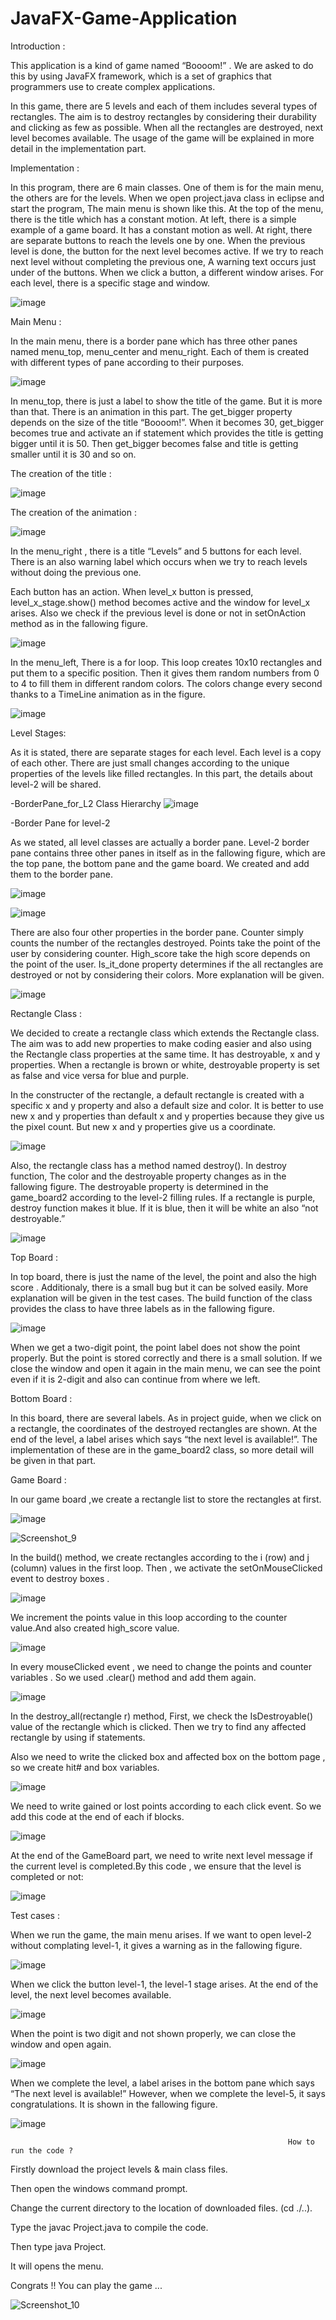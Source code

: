 # JavaFX-Game-Application

Introduction : 

This application is a kind of game named “Boooom!” . We are asked to do this by using JavaFX 
framework, which is a set of graphics that programmers use to create complex applications.

In this game, there are 5 levels and each of them includes several types of rectangles. The aim
is to destroy rectangles by considering their durability and clicking as few as possible. When all the
rectangles are destroyed, next level becomes available. The usage of the game will be explained in
more detail in the implementation part.


Implementation :

In this program, there are 6 main classes. One of them is for the main menu, the others are for the levels. When we open project.java class in eclipse and start the program, The main menu is shown like this. At the top of the menu, there is the title which has a constant motion. At left, there is a simple example of a game board. It has a constant motion as well. At right, there are separate buttons to reach the levels one by one. When the previous level is done, the button for the next level becomes active. If we try to reach next level without completing the previous one, A warning text occurs just under of the buttons. When we click a button, a different window arises. For each level, there is a specific stage and window.


![image](https://user-images.githubusercontent.com/105942580/197603219-badc3e58-af7d-4055-8874-8fb0a60ff16a.png)

Main Menu :

In the main menu, there is a border pane which has three other panes named menu_top, menu_center and menu_right. Each of them is created with different types of pane according to their purposes.

![image](https://user-images.githubusercontent.com/105942580/197603295-03858501-119e-4b30-a0fd-d0fca9bbf33f.png)

In menu_top, there is just a label to show the title of the game. But it is more than that. There is an animation in this part. The get_bigger property depends on the size of the title “Boooom!”.
When it becomes 30, get_bigger becomes true and activate an if statement which provides the title is getting bigger until it is 50. Then get_bigger becomes false and title is getting smaller until it is 30 and so on.

The creation of the title :

![image](https://user-images.githubusercontent.com/105942580/197603391-e202a92e-da8b-4e41-a1f7-7a9e15dea809.png)


The creation of the animation : 

![image](https://user-images.githubusercontent.com/105942580/197603434-63eb7104-4e8c-494b-9013-eeaabb4b0c4e.png)

In the menu_right , there is a title “Levels” and 5 buttons for each level. There is an also warning label which occurs when we try to reach levels without doing the previous one.

Each button has an action. When level_x button is pressed, level_x_stage.show() method becomes active and the window for level_x arises. Also we check if the previous level is done or not in setOnAction method as in the fallowing figure.

![image](https://user-images.githubusercontent.com/105942580/197603509-9ed388d5-e022-4070-aeb8-50b7d7e9c30c.png)


In the menu_left, There is a for loop. This loop creates 10x10 rectangles and put them to a specific position. Then it gives them random numbers from 0 to 4 to fill them in different random colors. The colors change every second thanks to a TimeLine animation as in the figure.

![image](https://user-images.githubusercontent.com/105942580/197603548-7b032d91-2a44-4d5e-9701-77dc9e65366c.png)


Level Stages: 

As it is stated, there are separate stages for each level. Each level is a copy of each other. There are just small changes according to the unique properties of the levels like filled rectangles. In this part, the details about level-2 will be shared.

-BorderPane_for_L2 Class Hierarchy
![image](https://user-images.githubusercontent.com/105942580/197603655-0425aedc-12e2-40ea-9a24-7e77b6c595c3.png)


-Border Pane for level-2

As we stated, all level classes are actually a border pane. Level-2 border pane contains three other panes in itself as in the fallowing figure, which are the top pane, the bottom pane and the game board. We created and add them to the border pane.

![image](https://user-images.githubusercontent.com/105942580/197603744-e6a23c77-76e0-45d8-aa2f-24ff53e7399d.png)

![image](https://user-images.githubusercontent.com/105942580/197603758-2179543c-0437-4b4e-b391-37a21a99c001.png)

There are also four other properties in the border pane. Counter simply counts the number of the rectangles destroyed. Points take the point of the user by considering counter. High_score take the high score depends on the point of the user. Is_it_done property determines if the all rectangles are destroyed or not by considering their colors. More explanation will be given. 

![image](https://user-images.githubusercontent.com/105942580/197603797-d821a08d-f17f-4ca8-940e-c3d2b762f80c.png)


Rectangle Class :

We decided to create a rectangle class which extends the Rectangle class. The aim was to add new properties to make coding easier and also using the Rectangle class properties at the same time. It has destroyable, x and y properties. When a rectangle is brown or white, destroyable property is set as false and vice versa for blue and purple.

In the constructer of the rectangle, a default rectangle is created with a specific x and y property and also a default size and color. It is better to use new x and y properties than default x and y properties because they give us the pixel count. But new x and y properties give us a coordinate.

![image](https://user-images.githubusercontent.com/105942580/197603863-f690350e-4ab3-4651-8833-364490438d0b.png)


Also, the rectangle class has a method named destroy().  In destroy function, The color and the destroyable property changes as in the fallowing figure. The destroyable property is determined in the game_board2 according to the level-2 filling rules. If a rectangle is purple, destroy function makes it blue. If it is blue, then it will be white an also “not destroyable.”

![image](https://user-images.githubusercontent.com/105942580/197604111-7efcf707-6ca4-4552-85b9-45b352cd136c.png)


Top Board : 

In top board, there is just the name of the level, the point and also the high score . Additionaly, there is a small bug but it can be solved easily. More explanation will be given in the test cases.
The build function of the class provides the class to have three labels as in the fallowing figure.


![image](https://user-images.githubusercontent.com/105942580/197604193-7b15afed-79f7-4be4-979a-2ca316f134fd.png)

When we get a two-digit point, the point label does not show the point properly. But the point is stored correctly and there is a small solution. If we close the window and open it again in the main menu, we can see the point even if it is 2-digit and also can continue from where we left.

Bottom Board :

In this board, there are several labels. As in project guide, when we click on a rectangle, the coordinates of the destroyed rectangles are shown. At the end of the level, a label arises which says “the next level is available!”. The implementation of these are in the game_board2 class, so more detail will be given in that part.

Game Board :

In our game board ,we create a rectangle list to store the rectangles at first.


![image](https://user-images.githubusercontent.com/105942580/197604334-5ef2e1a4-987e-4521-9d15-c155f09b9c17.png)


![Screenshot_9](https://user-images.githubusercontent.com/105942580/197604497-36142902-deb6-470e-bb45-44c9b889c07a.png)


In the build() method, we create rectangles according to the i (row) and j (column) values in the first loop. Then , we activate the setOnMouseClicked event to destroy boxes .

![image](https://user-images.githubusercontent.com/105942580/197604536-cf10dc9d-078b-48c6-a8c0-eddc27604736.png)

We increment the points value in this loop according to the counter value.And also created high_score value.

![image](https://user-images.githubusercontent.com/105942580/197604562-ed46160f-f98a-47b6-9cce-e4eb0b4d4400.png)


In every mouseClicked event , we need to change the points and counter variables . So we used .clear() method and add them again.

![image](https://user-images.githubusercontent.com/105942580/197604628-c0fd1123-9e9a-444a-84ca-99e7ff1d634c.png)

In the destroy_all(rectangle r) method, First, we check the IsDestroyable() value of the rectangle which is clicked. Then we try to find any affected rectangle by using if statements.

Also we need to write the clicked box and affected box on the bottom page , so we create hit# and box variables.

![image](https://user-images.githubusercontent.com/105942580/197604681-7e151920-79b2-4e21-a7e3-b0c72ee56ce3.png)

We need to write gained or lost points according to each click event. So we add this code at the end of each if blocks.

![image](https://user-images.githubusercontent.com/105942580/197604711-99b228c7-eca7-4f6e-8e16-bb4d227adf7a.png)

At the end of the GameBoard part, we need to write next level message if the current level is completed.By this code , we ensure that the level is completed or not:

![image](https://user-images.githubusercontent.com/105942580/197604767-2f8a0208-fba1-4d3b-9518-ef940612ef66.png)

Test cases :

When we run the game, the main menu arises. If we want to open level-2 without complating level-1, it gives a warning as in the fallowing figure. 

![image](https://user-images.githubusercontent.com/105942580/197604814-5a76c41e-2b12-418e-81d5-df609df7ff68.png)


When we click the button level-1, the level-1 stage arises. At the end of the level, the next level becomes available.

![image](https://user-images.githubusercontent.com/105942580/197604842-fe9fa619-d864-4122-b351-c3d7235f0cfe.png)


When the point is two digit and not shown properly, we can close the window and open again.

![image](https://user-images.githubusercontent.com/105942580/197604895-5888b4c7-c598-4a9b-a8c2-715fe9a40fae.png)


When we complete the level, a label arises in the bottom pane which says “The next level is available!” However, when we complete the level-5, it says congratulations. It is shown in the fallowing figure.

![image](https://user-images.githubusercontent.com/105942580/197604933-5f0f3a0f-5db9-46ef-941b-5d98d057bbdf.png)

                                                                  How to run the code ?

Firstly  download the project levels & main class files.

Then open the windows command prompt.

Change the current directory to the location of downloaded files. (cd ./..).

Type the javac Project.java to compile the code.

Then type java Project.

It will opens the menu. 

Congrats !! You can play the game ...


![Screenshot_10](https://user-images.githubusercontent.com/105942580/197605648-593c4555-c646-4dd0-aa06-7a5673a6ca6a.png)

